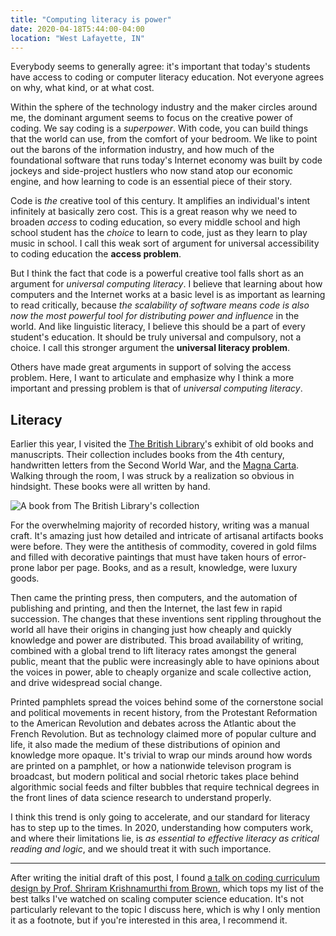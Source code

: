```yaml
---
title: "Computing literacy is power"
date: 2020-04-18T5:44:00-04:00
location: "West Lafayette, IN"
---
```


Everybody seems to generally agree: it's important that today's students have access to coding or computer literacy education. Not everyone agrees on why, what kind, or at what cost.

Within the sphere of the technology industry and the maker circles around me, the dominant argument seems to focus on the creative power of coding. We say coding is a _superpower_. With code, you can build things that the world can use, from the comfort of your bedroom. We like to point out the barons of the information industry, and how much of the foundational software that runs today's Internet economy was built by code jockeys and side-project hustlers who now stand atop our economic engine, and how learning to code is an essential piece of their story.

Code is _the_ creative tool of this century. It amplifies an individual's intent infinitely at basically zero cost. This is a great reason why we need to broaden _access_ to coding education, so every middle school and high school student has the _choice_ to learn to code, just as they learn to play music in school. I call this weak sort of argument for universal accessibility to coding education the __access problem__.

But I think the fact that code is a powerful creative tool falls short as an argument for _universal computing literacy_. I believe that learning about how computers and the Internet works at a basic level is as important as learning to read critically, because _the scalability of software means code is also now the most powerful tool for distributing power and influence_ in the world. And like linguistic literacy, I believe this should be a part of every student's education. It should be truly universal and compulsory, not a choice. I call this stronger argument the __universal literacy problem__.

Others have made great arguments in support of solving the access problem. Here, I want to articulate and emphasize why I think a more important and pressing problem is that of _universal computing literacy_.

## Literacy

Earlier this year, I visited the [The British Library](https://www.bl.uk)'s exhibit of old books and manuscripts. Their collection includes books from the 4th century, handwritten letters from the Second World War, and the [Magna Carta](https://www.bl.uk/magna-carta). Walking through the room, I was struck by a realization so obvious in hindsight. These books were all written by hand.

![A book from The British Library's collection](/img/bl-book.jpg)

For the overwhelming majority of recorded history, writing was a manual craft. It's amazing just how detailed and intricate of artisanal artifacts books were before. They were the antithesis of commodity, covered in gold films and filled with decorative paintings that must have taken hours of error-prone labor per page. Books, and as a result, knowledge, were luxury goods.

Then came the printing press, then computers, and the automation of publishing and printing, and then the Internet, the last few in rapid succession. The changes that these inventions sent rippling throughout the world all have their origins in changing just how cheaply and quickly knowledge and power are distributed. This broad availability of writing, combined with a global trend to lift literacy rates amongst the general public, meant that the public were increasingly able to have opinions about the voices in power, able to cheaply organize and scale collective action, and drive widespread social change.

Printed pamphlets spread the voices behind some of the cornerstone social and political movements in recent history, from the Protestant Reformation to the American Revolution and debates across the Atlantic about the French Revolution. But as technology claimed more of popular culture and life, it also made the medium of these distributions of opinion and knowledge more opaque. It's trivial to wrap our minds around how words are printed on a pamphlet, or how a nationwide televison program is broadcast, but modern political and social rhetoric takes place behind algorithmic social feeds and filter bubbles that require technical degrees in the front lines of data science research to understand properly.

I think this trend is only going to accelerate, and our standard for literacy has to step up to the times. In 2020, understanding how computers work, and where their limitations lie, is _as essential to effective literacy as critical reading and logic_, and we should treat it with such importance.

---

After writing the initial draft of this post, I found [a talk on coding curriculum design by Prof. Shriram Krishnamurthi from Brown](https://youtu.be/5c0BvOlR5gs), which tops my list of the best talks I've watched on scaling computer science education. It's not particularly relevant to the topic I discuss here, which is why I only mention it as a footnote, but if you're interested in this area, I recommend it.
